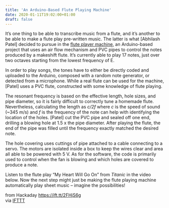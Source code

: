 ```yaml
---
title: 'An Arduino-Based Flute Playing Machine'
date: 2020-01-11T19:02:00+01:00
draft: false
---
```


It’s one thing to be able to transcribe music from a flute, and it’s another to be able to make a flute play pre-written music. The latter is what \[Abhilash Patel\] decided to pursue in the [flute player machine](https://www.instructables.com/id/Arduino-Based-Flute-Player-Machine/), an Arduino-based project that uses an air flow mechanism and PVC pipes to control the notes produced by a makeshift flute. It’s currently able to play 17 notes, just over two octaves starting from the lowest frequency of E.

In order to play songs, the tones have to either be directly coded and uploaded to the Arduino, composed with a random note generator, or detected from a microphone. While a real flute can be used for the machine, \[Patel\] uses a PVC flute, constructed with some knowledge of flute playing.

The resonant frequency is based on the effective length, hole sizes, and pipe diameter, so it is fairly difficult to correctly tune a homemade flute. Nevertheless, calculating the length as _c/2f_ where _c_ is the speed of sound (~345 m/s) and _f_ is the frequency of the note can help with identifying the location of the holes. \[Patel\] cut the PVC pipe and sealed off one end, drilling a blowing hole at 1.5 x the pipe diameter. After playing the flute, the end of the pipe was filled until the frequency exactly matched the desired note.

The hole covering uses cuttings of pipe attached to a cable connecting to a servo. The motors are isolated inside a box to keep the wires clear and area all able to be powered with 5 V. As for the software, the code is primarily used to control when the fan is blowing and which holes are covered to produce a note.

Listen to the flute play “My Heart Will Go On” from _Titanic_ in the video below. Now the next step might just be making the flute playing machine automatically play sheet music – imagine the possibilities!

  
  
from Hackaday https://ift.tt/2FHjS6g  
via [IFTTT](https://ifttt.com/?ref=da&site=blogger)